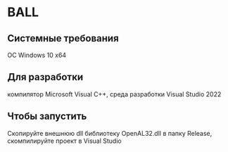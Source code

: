 # BALL
## Системные требования
OC Windows 10 x64
## Для разработки
компилятор Microsoft Visual C++, среда разработки Visual Studio 2022
## Чтобы запустить  
Скопируйте внешнюю dll библиотеку OpenAL32.dll в папку Release, скомпилируйте проект в Visual Studio
